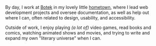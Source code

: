 By day, I work at [Botek](https://www.botek.se) in my lovely little [hometown](https://ulricehamn.se/kontakt/english/), where I lead web development projects and oversee documentation, as well as help out where I can, often related to design, usability, and accessibility.

Outside of work, I enjoy playing <i>(a lot of)</i> video games, read books and comics, watching animated shows and movies, and trying to write and expand my own "literary universe" when I can.
